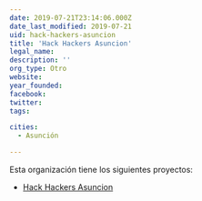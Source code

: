 ```yaml
---
date: 2019-07-21T23:14:06.000Z
date_last_modified: 2019-07-21
uid: hack-hackers-asuncion
title: 'Hack Hackers Asuncion'
legal_name: 
description: ''
org_type: Otro
website: 
year_founded: 
facebook: 
twitter: 
tags:

cities: 
  - Asunción

---
```


Esta organización tiene los siguientes proyectos:

- [Hack Hackers Asuncion](/proyectos/hack-hackers-asuncion)

